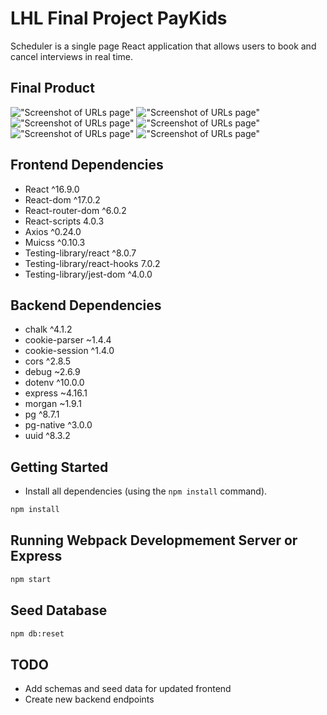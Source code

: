 # LHL Final Project  PayKids

Scheduler is a single page React application that allows users to book and cancel interviews in real time.


## Final Product

!["Screenshot of URLs page"](https://github.com/nsagias/lhl_final/blob/master/docs/01_landing_login_page.gif)
!["Screenshot of URLs page"](https://github.com/nsagias/lhl_final/blob/master/docs/02_dashboard.png)
!["Screenshot of URLs page"](https://github.com/nsagias/lhl_final/blob/master/docs/03_request_money.png)
!["Screenshot of URLs page"](https://github.com/nsagias/lhl_final/blob/master/docs/04_choose_cards.png)
!["Screenshot of URLs page"](https://github.com/nsagias/lhl_final/blob/master/docs/05_choose_theme.png)
!["Screenshot of URLs page"](https://github.com/nsagias/lhl_final/blob/master/docs/06_logout.png)


## Frontend Dependencies
- React                       ^16.9.0 
- React-dom                   ^17.0.2
- React-router-dom            ^6.0.2
- React-scripts                4.0.3
- Axios                       ^0.24.0
- Muicss                      ^0.10.3
- Testing-library/react       ^8.0.7
- Testing-library/react-hooks  7.0.2
- Testing-library/jest-dom    ^4.0.0

## Backend Dependencies
- chalk                       ^4.1.2
- cookie-parser               ~1.4.4
- cookie-session              ^1.4.0
- cors                        ^2.8.5
- debug                       ~2.6.9
- dotenv                      ^10.0.0
- express                     ~4.16.1
- morgan                      ~1.9.1
- pg                          ^8.7.1
- pg-native                   ^3.0.0 
- uuid                        ^8.3.2


## Getting Started

- Install all dependencies (using the `npm install` command).

```sh
npm install
```
## Running Webpack Developmement Server or Express

```sh
npm start
```

## Seed Database

```sh
npm db:reset
```

## TODO
- Add schemas and seed data for updated frontend
- Create new backend endpoints